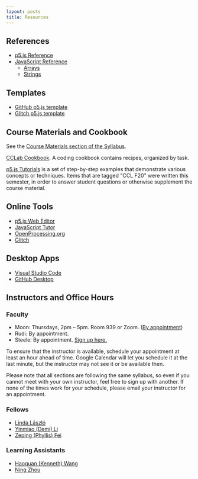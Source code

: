 ```yaml
---
layout: posts
title: Resources
---
```


## References

* [p5.js Reference](https://p5js.org/reference/)
* [JavaScript Reference](https://developer.mozilla.org/en-US/docs/Web/JavaScript/Reference)
  * [Arrays](https://developer.mozilla.org/en-US/docs/Web/JavaScript/Reference/Global_Objects/Array)
  * [Strings](https://developer.mozilla.org/en-US/docs/Web/JavaScript/Reference/Global_Objects/String)

## Templates

* [GitHub p5.js template](https://github.com/osteele/p5-template)
* [Glitch p5.js template](https://glitch.com/edit/#!/cclab-p5js-template?path=README.md%3A1%3A0)

## Course Materials and Cookbook

See the [Course Materials section of the
Syllabus](https://docs.google.com/document/d/1Bp_ZFETOXmskPMdWBHZ81BNzNsrq1Yq5jrcFN_n0Rv0/edit#bookmark=id.4vh2xmnvrsau).

[CCLab
Cookbook](https://docs.google.com/document/d/1Y2A9jh5XxCojrMkIbzu2FROSv4Tl3izR-OERsgMzCZc/edit?usp=drive_web&ouid=112951101116018294463).
A coding cookbook contains recipes, organized by task.

[p5.js Tutorials](https://www.notion.so/55581dbef83f40e3a386ddc6be1bbee8?v=6cbd3221f9ca493781875887b169abca) is a set of step-by-step examples that demonstrate various concepts or techniques. Items that are tagged "CCL F20" were written this semester, in order to answer student questions or otherwise supplement the course material.

## Online Tools

- [p5.js Web Editor](https://editor.p5js.org)
- [JavaScript Tutor](http://www.pythontutor.com/javascript.html#mode=edit)
- [OpenProcessing.org](https://www.openprocessing.org)
- [Glitch](https://glitch.com)

## Desktop Apps

- [Visual Studio Code](https://code.visualstudio.com/)
- [GitHub Desktop](https://desktop.github.com/)

## Instructors and Office Hours

### Faculty

- Moon: Thursdays, 2pm – 5pm. Room 939 or Zoom. ([By appointment](jh.moon@nyu.edu))
- Rudi: By appointment.
- Steele: By appointment. [Sign up here.](https://calendar.google.com/calendar/u/0/selfsched?sstoken=UU1TaDFWeEV2ZzFHfGRlZmF1bHR8NzBkMmRmNGEzZGE3ZDBmNzExMGUwYWZkYzkwZmFkYWI)

To ensure that the instructor is available, schedule your appointment at least
an hour ahead of time. Google Calendar will let you schedule it at the last
minute, but the instructor may not see it or be available then.

Please note that all sections are following the same syllabus, so even if you
cannot meet with your own instructor, feel free to sign up with another. If none
of the times work for your schedule, please email your instructor for an
appointment.

### Fellows

- [Linda László](lll337@nyu.edu)
- [Yinmiao (Demi) Li](yl4121@nyu.edu)
- [Zeping (Phyllis) Fei](zf534@nyu.edu)

### Learning Assistants

- [Haoquan (Kenneth) Wang](hw1882@nyu.edu)
- [Ning Zhou](nz826@nyu.edu)
